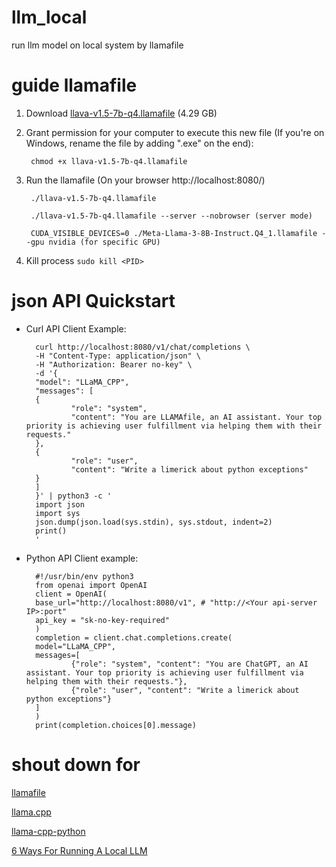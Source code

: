 # llm_local

 run llm model on local system by llamafile 

# guide llamafile

1. Download [llava-v1.5-7b-q4.llamafile](https://huggingface.co/Mozilla/llava-v1.5-7b-llamafile/resolve/main/llava-v1.5-7b-q4.llamafile?download=true) (4.29 GB)

2. Grant permission for your computer to execute this new file (If you're on Windows, rename the file by adding ".exe" on the end):

        chmod +x llava-v1.5-7b-q4.llamafile

3. Run the llamafile (On your browser http://localhost:8080/) 

        ./llava-v1.5-7b-q4.llamafile

        ./llava-v1.5-7b-q4.llamafile --server --nobrowser (server mode)

        CUDA_VISIBLE_DEVICES=0 ./Meta-Llama-3-8B-Instruct.Q4_1.llamafile --gpu nvidia (for specific GPU)

4. Kill process `sudo kill <PID>`

# json API Quickstart

- Curl API Client Example:

        curl http://localhost:8080/v1/chat/completions \
        -H "Content-Type: application/json" \
        -H "Authorization: Bearer no-key" \
        -d '{
        "model": "LLaMA_CPP",
        "messages": [
        {
                "role": "system",
                "content": "You are LLAMAfile, an AI assistant. Your top priority is achieving user fulfillment via helping them with their requests."
        },
        {
                "role": "user",
                "content": "Write a limerick about python exceptions"
        }
        ]
        }' | python3 -c '
        import json
        import sys
        json.dump(json.load(sys.stdin), sys.stdout, indent=2)
        print()
        '

- Python API Client example:

        #!/usr/bin/env python3
        from openai import OpenAI
        client = OpenAI(
        base_url="http://localhost:8080/v1", # "http://<Your api-server IP>:port"
        api_key = "sk-no-key-required"
        )
        completion = client.chat.completions.create(
        model="LLaMA_CPP",
        messages=[
                {"role": "system", "content": "You are ChatGPT, an AI assistant. Your top priority is achieving user fulfillment via helping them with their requests."},
                {"role": "user", "content": "Write a limerick about python exceptions"}
        ]
        )
        print(completion.choices[0].message)

# shout down for

[llamafile](https://github.com/Mozilla-Ocho/llamafile?tab=readme-ov-file)

[llama.cpp](https://github.com/ggerganov/llama.cpp)

[llama-cpp-python](https://github.com/abetlen/llama-cpp-python?tab=readme-ov-file)

[6 Ways For Running A Local LLM](https://semaphoreci.com/blog/local-llm)
